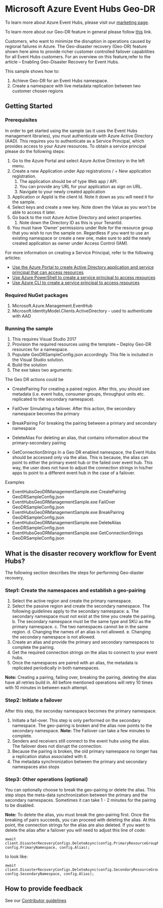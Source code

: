 # Microsoft Azure Event Hubs Geo-DR

To learn more about Azure Event Hubs, please visit our [marketing page](https://azure.microsoft.com/services/event-hubs/).

To learn more about our Geo-DR feature in general please follow [this](https://docs.microsoft.com/en-us/azure/event-hubs/event-hubs-geo-dr) link.

Customers, who want to minimize the disruption in operations caused by regional failures in Azure. The Geo-disaster recovery (Geo-DR) feature shown here aims to provide richer customer controlled failover capabilities for all Event Hubs customers. For an overview on this feature,refer to the article – Enabling Geo-Disaster Recovery for Event Hubs.

This sample shows how to: 

1. Achieve Geo-DR for an Event Hubs namespace. 
2. Create a namespace with live metadata replication between two customer chosen regions

## Getting Started
### Prerequisites

In order to get started using the sample (as it uses the Event Hubs management libraries), you must authenticate with Azure Active Directory (AAD). This requires you to authenticate as a Service Principal, which provides access to your Azure resources. 
To obtain a service principal please do the following steps:

1. Go to the Azure Portal and select Azure Active Directory in the left menu.
2. Create a new Application under App registrations / + New application registration.
	1. The application should be of type Web app / API.
	2. You can provide any URL for your application as sign on URL.
	3. Navigate to your newly created application
3. Application or AppId is the client Id. Note it down as you will need it for the sample.
4. Select keys and create a new key. Note down the Value as you won't be able to access it later.
5. Go back to the root Azure Active Directory and select properties.
	1. Note down the Directory ID as this is your TenantId.
6. You must have ‘Owner’ permissions under Role for the resource group that you wish to run the sample on. Regardless if you want to use an existing namespace or create a new one, make sure to add the newly created application as owner under Access Control (IAM).

For more information on creating a Service Principal, refer to the following articles:

*	[Use the Azure Portal to create Active Directory application and service principal that can access resources](https://docs.microsoft.com/azure/azure-resource-manager/resource-group-create-service-principal-portal)
*	[Use Azure PowerShell to create a service principal to access resources](https://docs.microsoft.com/azure/azure-resource-manager/resource-group-authenticate-service-principal)
*	[Use Azure CLI to create a service principal to access resources](https://docs.microsoft.com/azure/azure-resource-manager/resource-group-authenticate-service-principal-cli)

<!-- The above articles helps you to obtain an AppId (ClientId), TenantId, and ClientSecret (Authentication Key), all of which are required to authenticate the management libraries.  Finally, when creating your Active Directory application, if you do not have a sign-on URL to input in the create step, simply input any URL format string e.g. https://contoso.org/exampleapp -->

### Required NuGet packages

1.	Microsoft.Azure.Management.EventHub
2.	Microsoft.IdentityModel.Clients.ActiveDirectory - used to authenticate with AAD

### Running the sample

1.	This requires Visual Studio 2017
2.	Provision the required resources using the template – Deploy Geo-DR resources for a namespace.
3.	Populate GeoDRSampleConfig.json accordingly. This file is included in the Visual Studio solution.
4.	Build the solution
5.	The exe takes two arguments: <Geo DR action> <Config file with Azure resource details>

The Geo DR actions could be

*	CreatePairing
For creating a paired region. After this, you should see metadata (i.e. event hubs, consumer groups, throughput units etc. replicated to the secondary namespace).

*	FailOver
Simulating a failover. After this action, the secondary namespace becomes the primary

*	BreakPairing
For breaking the pairing between a primary and secondary namespace

*	DeleteAlias
For deleting an alias, that contains information about the primary-secondary pairing

*	GetConnectionStrings
In a Geo DR enabled namespace, the Event Hubs should be accessed only via the alias. This is because, the alias can point to either the primary event hub or the failed over event hub. This way, the user does not have to adjust the connection strings in his/her apps to point to a different event hub in the case of a failover.

Examples
*	EventHubsGeoDRManagementSample.exe CreatePairing GeoDRSampleConfig.json
*	EventHubsGeoDRManagementSample.exe FailOver GeoDRSampleConfig.json
*	EventHubsGeoDRManagementSample.exe BreakPairing GeoDRSampleConfig.json
*	EventHubsGeoDRManagementSample.exe DeleteAlias GeoDRSampleConfig.json
*	EventHubsGeoDRManagementSample.exe GetConnectionStrings GeoDRSampleConfig.json

## What is the disaster recovery workflow for Event Hubs?
The following section describes the steps for performing Geo-diaster recovery,

### Step1: Create the namespaces and establish a geo-pairing

1.	Select the active region and create the primary namespace.
2.	Select the passive region and create the secondary namespace. The following guidelines apply to the secondary namespace:
	    a. The secondary namespace must not exist at the time you create the pairing.
	    b. The secondary namespace must be the same type and SKU as the primary namespace.
	    c. The two namespaces cannot be in the same region.
	    d. Changing the names of an alias is not allowed.
	    e. Changing the secondary namespace is not allowed.
3.	Create an alias and provide the primary and secondary namespaces to complete the pairing.
4.	Get the required connection strings on the alias to connect to your event hubs.
5.	Once the namespaces are paired with an alias, the metadata is replicated periodically in both namespaces.

**Note:** Creating a pairing, failing over, breaking the pairing, deleting the alias have all retries build in. All before mentioned operations will retry 10 times with 10 minutes in between each attempt.

### Step2: Initiate a failover
After this step, the seconday namespace becomes the primary namespace.

1.	Initiate a fail-over. This step is only performed on the secondary namespace. The geo-pairing is broken and the alias now points to the secondary namespace. **Note:** The Failover can take a few minutes to complete.
2.	Senders and receivers still connect to the event hubs using the alias. The failover does not disrupt the connection.
3.	Because the pairing is broken, the old primary namespace no longer has a replication status associated with it.
4.	The metadata synchronization between the primary and secondary namespaces also stops

### Step3: Other operations (optional)
You can optionally choose to break the geo-pairing or delete the alias. This step stops the meta-data synchronization between the primary and the secondary namespaces. Sometimes it can take 1 - 2 minutes for the pairing to be disabled.

**Note:** To delete the alias, you must break the geo-pairing first. Once the breaking of pairs succeeds, you can proceed with deleting the alias. At this point, the connection strings for the alias are also deleted. If you want to delete the alias after a failover you will need to adjust this line of code:

    await client.DisasterRecoveryConfigs.DeleteAsync(config.PrimaryResourceGroupName, config.PrimaryNamespace, config.Alias);

to look like:

    await client.DisasterRecoveryConfigs.DeleteAsync(config.SecondaryResourceGroupName, config.SecondaryNamespace, config.Alias);

## How to provide feedback
See our [Contributor guidelines](https://github.com/Azure/azure-event-hubs/blob/master/.github/CONTRIBUTING.md)

